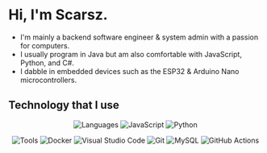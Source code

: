 # Hi, I'm Scarsz.
- I'm mainly a backend software engineer & system admin with a passion for computers.
- I usually program in Java but am also comfortable with JavaScript, Python, and C#.
- I dabble in embedded devices such as the ESP32 & Arduino Nano microcontrollers.

## Technology that I use
<p align="center">
  <img alt="Languages" src="https://img.shields.io/badge/-Programming%20Languages-000?style=flat-square&logo=plex&logoColor=white" />
  <img alt="JavaScript" src="https://img.shields.io/badge/-JavaScript-222222?style=flat-square&logo=javascript" />
  <img alt="Python" src="https://img.shields.io/badge/-Python-3776AB?style=flat-square&logo=python&logoColor=white" />
</p>

<p align="center">
  <img alt="Tools" src="https://img.shields.io/badge/-Tools-000?style=flat-square&logo=semaphore%20ci&logoColor=white" />
  <img alt="Docker" src="https://img.shields.io/badge/-Docker-46a2f1?style=flat-square&logo=docker&logoColor=white" />
  <img alt="Visual Studio Code" src="https://img.shields.io/badge/visual%20studio%20code-badge-blue.svg" />
  <img alt="Git" src="https://img.shields.io/badge/-Git-F05032?style=flat-square&logo=git&logoColor=white" />
  <img alt="MySQL" src="https://img.shields.io/badge/-MySQL-4479A1?style=flat-square&logo=mysql&logoColor=white" />
  <img alt="GitHub Actions" src="https://img.shields.io/badge/-Github_Actions-2088FF?style=flat-square&logo=github-actions&logoColor=white" />
</p>
